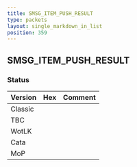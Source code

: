```yaml
---
title: SMSG_ITEM_PUSH_RESULT
type: packets
layout: single_markdown_in_list
position: 359
---
```


## SMSG_ITEM_PUSH_RESULT

### Status

Version | Hex | Comment
---------- | ---------- | ---------- 
Classic |  |  
TBC |  |  
WotLK |  |  
Cata |  |  
MoP |  |  